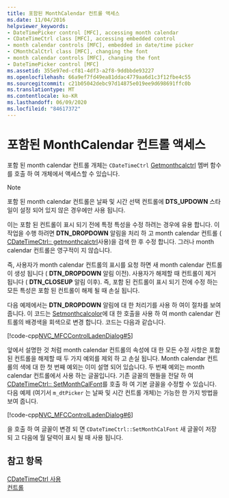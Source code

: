```yaml
---
title: 포함된 MonthCalendar 컨트롤 액세스
ms.date: 11/04/2016
helpviewer_keywords:
- DateTimePicker control [MFC], accessing month calendar
- CDateTimeCtrl class [MFC], accessing embedded control
- month calendar controls [MFC], embedded in date/time picker
- CMonthCalCtrl class [MFC], changing the font
- month calendar controls [MFC], changing the font
- DateTimePicker control [MFC]
ms.assetid: 355e97ed-cf81-4df3-a2f8-9ddbbde93227
ms.openlocfilehash: 66a9ef7fd49ea81ddac4779aa6d1c3f12fbe4c55
ms.sourcegitcommit: c21b05042debc97d14875e019ee9d698691ffc0b
ms.translationtype: MT
ms.contentlocale: ko-KR
ms.lasthandoff: 06/09/2020
ms.locfileid: "84617372"
---
```

# <a name="accessing-the-embedded-month-calendar-control"></a>포함된 MonthCalendar 컨트롤 액세스

포함 된 month calendar 컨트롤 개체는 `CDateTimeCtrl` [Getmonthcalctrl](reference/cdatetimectrl-class.md#getmonthcalctrl) 멤버 함수를 호출 하 여 개체에서 액세스할 수 있습니다.

> [!NOTE]
> 포함 된 month calendar 컨트롤은 날짜 및 시간 선택 컨트롤에 **DTS_UPDOWN** 스타일이 설정 되어 있지 않은 경우에만 사용 됩니다.

이는 포함 된 컨트롤이 표시 되기 전에 특정 특성을 수정 하려는 경우에 유용 합니다. 이 작업을 수행 하려면 **DTN_DROPDOWN** 알림을 처리 하 고 month calendar 컨트롤 ( [CDateTimeCtrl:: getmonthcalctrl](reference/cdatetimectrl-class.md#getmonthcalctrl)사용)을 검색 한 후 수정 합니다. 그러나 month calendar 컨트롤은 영구적이 지 않습니다.

즉, 사용자가 month calendar 컨트롤의 표시를 요청 하면 새 month calendar 컨트롤이 생성 됩니다 ( **DTN_DROPDOWN** 알림 이전). 사용자가 해제할 때 컨트롤이 제거 됩니다 ( **DTN_CLOSEUP** 알림 이후). 즉, 포함 된 컨트롤이 표시 되기 전에 수정 하는 모든 특성은 포함 된 컨트롤이 해제 될 때 손실 됩니다.

다음 예제에서는 **DTN_DROPDOWN** 알림에 대 한 처리기를 사용 하 여이 절차를 보여 줍니다. 이 코드는 [Setmonthcalcolor](reference/cdatetimectrl-class.md#setmonthcalcolor)에 대 한 호출을 사용 하 여 month calendar 컨트롤의 배경색을 회색으로 변경 합니다. 코드는 다음과 같습니다.

[!code-cpp[NVC_MFCControlLadenDialog#5](codesnippet/cpp/accessing-the-embedded-month-calendar-control_1.cpp)]

앞에서 설명한 것 처럼 month calendar 컨트롤의 속성에 대 한 모든 수정 사항은 포함 된 컨트롤을 해제할 때 두 가지 예외를 제외 하 고 손실 됩니다. Month calendar 컨트롤의 색에 대 한 첫 번째 예외는 이미 설명 되어 있습니다. 두 번째 예외는 month calendar 컨트롤에서 사용 하는 글꼴입니다. 기존 글꼴의 핸들을 전달 하 여 [CDateTimeCtrl:: SetMonthCalFont](reference/cdatetimectrl-class.md#setmonthcalfont)를 호출 하 여 기본 글꼴을 수정할 수 있습니다. 다음 예제 (여기서 `m_dtPicker` 는 날짜 및 시간 컨트롤 개체)는 가능한 한 가지 방법을 보여 줍니다.

[!code-cpp[NVC_MFCControlLadenDialog#6](codesnippet/cpp/accessing-the-embedded-month-calendar-control_2.cpp)]

을 호출 하 여 글꼴이 변경 되 면 `CDateTimeCtrl::SetMonthCalFont` 새 글꼴이 저장 되 고 다음에 월 달력이 표시 될 때 사용 됩니다.

## <a name="see-also"></a>참고 항목

[CDateTimeCtrl 사용](using-cdatetimectrl.md)<br/>
[컨트롤](controls-mfc.md)

